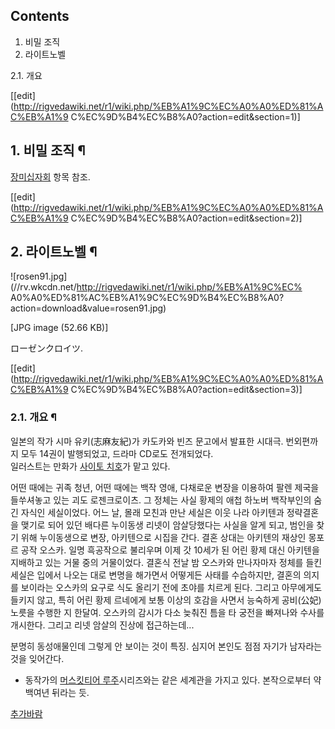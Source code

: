 ## Contents

    

1. 비밀 조직 
2. 라이트노벨 
    

2.1. 개요

[[edit](http://rigvedawiki.net/r1/wiki.php/%EB%A1%9C%EC%A0%A0%ED%81%AC%EB%A1%9
C%EC%9D%B4%EC%B8%A0?action=edit&section=1)]

## 1. 비밀 조직 ¶

  

[장미십자회](%EC%9E%A5%EB%AF%B8%EC%8B%AD%EC%9E%90%ED%9A%8C.md) 항목 참조.

  

[[edit](http://rigvedawiki.net/r1/wiki.php/%EB%A1%9C%EC%A0%A0%ED%81%AC%EB%A1%9
C%EC%9D%B4%EC%B8%A0?action=edit&section=2)]

## 2. 라이트노벨 ¶

  

![rosen91.jpg](//rv.wkcdn.net/http://rigvedawiki.net/r1/wiki.php/%EB%A1%9C%EC%
A0%A0%ED%81%AC%EB%A1%9C%EC%9D%B4%EC%B8%A0?action=download&value=rosen91.jpg)

[JPG image (52.66 KB)]

  

ローゼンクロイツ.

  

[[edit](http://rigvedawiki.net/r1/wiki.php/%EB%A1%9C%EC%A0%A0%ED%81%AC%EB%A1%9
C%EC%9D%B4%EC%B8%A0?action=edit&section=3)]

### 2.1. 개요 ¶

일본의 작가 시마 유키(志麻友紀)가 카도카와 빈즈 문고에서 발표한 시대극. 번외편까지 모두 14권이 발행되었고, 드라마 CD로도 전개되었다.  
일러스트는 만화가 [사이토 치호](%EC%82%AC%EC%9D%B4%ED%86%A0%20%EC%B9%98%ED%98%B8.md)가 맡고
있다.

  

어떤 때에는 귀족 청년, 어떤 때에는 백작 영애, 다채로운 변장을 이용하여 팔렌 제국을 들쑤셔놓고 있는 괴도 로젠크로이츠. 그 정체는 사실
황제의 애첩 하노버 백작부인의 숨긴 자식인 세실이었다. 어느 날, 몰래 모친과 만난 세실은 이웃 나라 아키텐과 정략결혼을 맺기로 되어 있던
배다른 누이동생 리넷이 암살당했다는 사실을 알게 되고, 범인을 찾기 위해 누이동생으로 변장, 아키텐으로 시집을 간다. 결혼 상대는 아키텐의
재상인 몽포르 공작 오스카. 일명 흑공작으로 불리우며 이제 갓 10세가 된 어린 황제 대신 아키텐을 지배하고 있는 거물 중의 거물이었다.
결혼식 전날 밤 오스카와 만나자마자 정체를 들킨 세실은 입에서 나오는 대로 변명을 해가면서 어떻게든 사태를 수습하지만, 결혼의 의지를
보이라는 오스카의 요구로 식도 올리기 전에 초야를 치르게 된다. 그리고 아무에게도 들키지 않고, 특히 어린 황제 르네에게 보통 이상의 호감을
사면서 능숙하게 공비(公妃)노릇을 수행한 지 한달여. 오스카의 감시가 다소 늦춰진 틈을 타 궁전을 빠져나와 수사를 개시한다. 그리고 리넷
암살의 진상에 접근하는데...

  

분명히 동성애물인데 그렇게 안 보이는 것이 특징. 심지어 본인도 점점 자기가 남자라는 것을 잊어간다.

  

  * 동작가의 [머스킷티어 루주](%EB%A8%B8%EC%8A%A4%ED%82%B7%ED%8B%B0%EC%96%B4%20%EB%A3%A8%EC%A3%BC.md)시리즈와는 같은 세계관을 가지고 있다. 본작으로부터 약 백여년 뒤라는 듯.   
  
  
[추가바람](%EC%B6%94%EA%B0%80%EB%B0%94%EB%9E%8C.md)  

